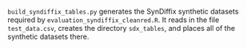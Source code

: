 
`build_syndiffix_tables.py` generates the SynDiffix synthetic datasets required by `evaluation_syndiffix_cleanred.R`. It reads in the file `test_data.csv`, creates the directory `sdx_tables`, and places all of the synthetic datasets there. 